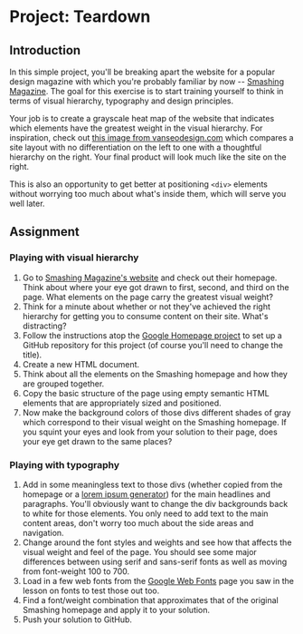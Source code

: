 # Project: Teardown

## Introduction

In this simple project, you'll be breaking apart the website for a popular design magazine with which you're probably familiar by now -- [Smashing Magazine](http://smashingmagazine.com). The goal for this exercise is to start training yourself to think in terms of visual hierarchy, typography and design principles.

Your job is to create a grayscale heat map of the website that indicates which elements have the greatest weight in the visual hierarchy. For inspiration, check out [this image from vanseodesign.com](https://web.archive.org/web/20170628134444/http://www.vanseodesign.com/blog/wp-content/uploads/2009/12/visual-hierarchy-compared.png) which compares a site layout with no differentiation on the left to one with a thoughtful hierarchy on the right. Your final product will look much like the site on the right.

This is also an opportunity to get better at positioning `<div>` elements without worrying too much about what's inside them, which will serve you well later.

## Assignment

### **Playing with visual hierarchy**

1. Go to [Smashing Magazine's website](http://smashingmagazine.com) and check out their homepage.  Think about where your eye got drawn to first, second, and third on the page.  What elements on the page carry the greatest visual weight?
2. Think for a minute about whether or not they've achieved the right hierarchy for getting you to consume content on their site.  What's distracting?
3. Follow the instructions atop the [Google Homepage project](https://www.learnhowtocodebook.com/foundations/frontend/project-create-a-web-page) to set up a GitHub repository for this project \(of course you'll need to change the title\).
4. Create a new HTML document.
5. Think about all the elements on the Smashing homepage and how they are grouped together.
6. Copy the basic structure of the page using empty semantic HTML elements that are appropriately sized and positioned.
7. Now make the background colors of those divs different shades of gray which correspond to their visual weight on the Smashing homepage.  If you squint your eyes and look from your solution to their page, does your eye get drawn to the same places?

### **Playing with typography**

1. Add in some meaningless text to those divs \(whether copied from the homepage or a [lorem ipsum generator](http://generator.lorem-ipsum.info)\) for the main headlines and paragraphs.  You'll obviously want to change the div backgrounds back to white for those elements. You only need to add text to the main content areas, don't worry too much about the side areas and navigation.
2. Change around the font styles and weights and see how that affects the visual weight and feel of the page.  You should see some major differences between using serif and sans-serif fonts as well as moving from font-weight 100 to 700.
3. Load in a few web fonts from the [Google Web Fonts](https://www.google.com/fonts) page you saw in the lesson on fonts to test those out too.
4. Find a font/weight combination that approximates that of the original Smashing homepage and apply it to your solution.
5. Push your solution to GitHub.

